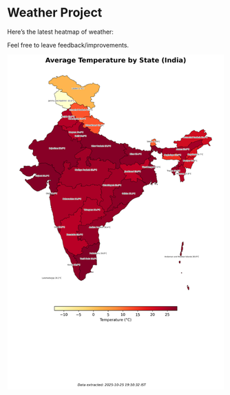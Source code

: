 # Weather Project

Here’s the latest heatmap of weather:

Feel free to leave feedback/improvements.

![India Heatmap](docs/assets/india_heatmap.png?v=FCD353)
